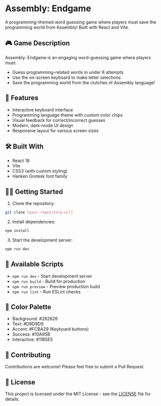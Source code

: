 # Assembly: Endgame

A programming-themed word guessing game where players must save the programming world from Assembly! Built with React and Vite.

## 🎮 Game Description

Assembly: Endgame is an engaging word-guessing game where players must:
- Guess programming-related words in under 8 attempts
- Use the on-screen keyboard to make letter selections
- Save the programming world from the clutches of Assembly language!

## 🚀 Features

- Interactive keyboard interface
- Programming language theme with custom color chips
- Visual feedback for correct/incorrect guesses
- Modern, dark-mode UI design
- Responsive layout for various screen sizes

## 🛠️ Built With

- React 18
- Vite
- CSS3 (with custom styling)
- Hanken Grotesk font family

## 🏃‍♂️ Getting Started

1. Clone the repository:

```bash
git clone [your-repository-url]
```

2. Install dependencies:
```bash
npm install
```

3. Start the development server:
```bash
npm run dev
```

## 📜 Available Scripts

- `npm run dev` - Start development server
- `npm run build` - Build for production
- `npm run preview` - Preview production build
- `npm run lint` - Run ESLint checks

## 🎨 Color Palette

- Background: #262626
- Text: #D9D9D9
- Accent: #FCBA29 (Keyboard buttons)
- Success: #10A95B
- Interactive: #11B5E5

## 🤝 Contributing

Contributions are welcome! Please feel free to submit a Pull Request.

## 📄 License

This project is licensed under the MIT License - see the [LICENSE](LICENSE) file for details.
